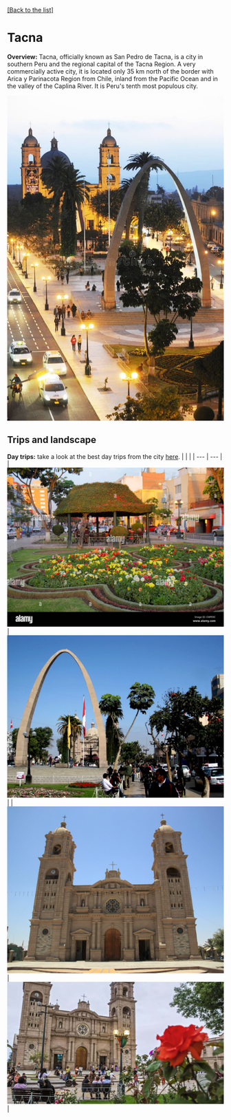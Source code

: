 [[Back to the list]](city_list.md)
# Tacna
**Overview:** Tacna, officially known as San Pedro de Tacna, is a city in southern Peru and the regional capital of the Tacna Region. A very commercially active city, it is located only 35 km  north of the border with Arica y Parinacota Region from Chile, inland from the Pacific Ocean and in the valley of the Caplina River. It is Peru's tenth most populous city.


![Tacna tourist view](resources/Tacna_view.jpg)
## Trips and landscape
**Day trips:** take a look at the best day trips from the city [here](https://www.tripadvisor.com/Attractions-g858537-Activities-c63-Tacna_Tacna_Region.html).
|  |  |
| --- | --- |
| ![landscape image](resources/Tacna_landscape_0.jpg) | ![landscape image](resources/Tacna_landscape_1.jpg) |
| ![landscape image](resources/Tacna_landscape_2.jpg) | ![landscape image](resources/Tacna_landscape_3.jpg) |
